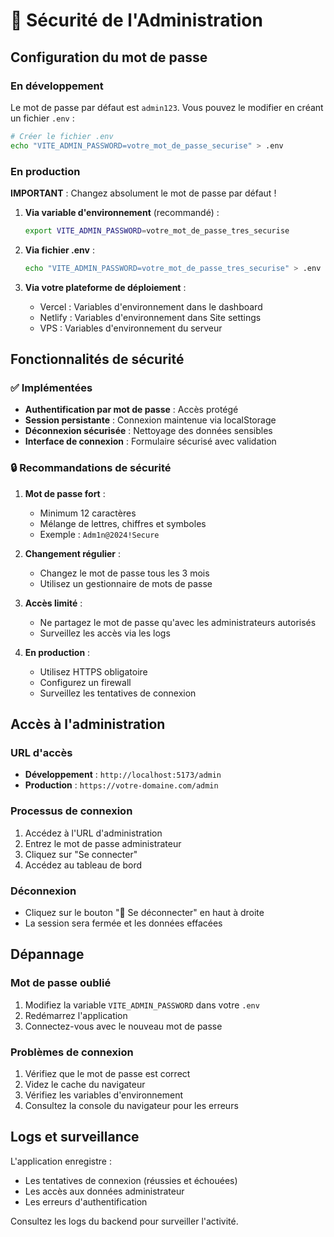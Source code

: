 # 🔐 Sécurité de l'Administration

## Configuration du mot de passe

### En développement
Le mot de passe par défaut est `admin123`. Vous pouvez le modifier en créant un fichier `.env` :

```bash
# Créer le fichier .env
echo "VITE_ADMIN_PASSWORD=votre_mot_de_passe_securise" > .env
```

### En production
**IMPORTANT** : Changez absolument le mot de passe par défaut !

1. **Via variable d'environnement** (recommandé) :
   ```bash
   export VITE_ADMIN_PASSWORD=votre_mot_de_passe_tres_securise
   ```

2. **Via fichier .env** :
   ```bash
   echo "VITE_ADMIN_PASSWORD=votre_mot_de_passe_tres_securise" > .env
   ```

3. **Via votre plateforme de déploiement** :
   - Vercel : Variables d'environnement dans le dashboard
   - Netlify : Variables d'environnement dans Site settings
   - VPS : Variables d'environnement du serveur

## Fonctionnalités de sécurité

### ✅ Implémentées
- **Authentification par mot de passe** : Accès protégé
- **Session persistante** : Connexion maintenue via localStorage
- **Déconnexion sécurisée** : Nettoyage des données sensibles
- **Interface de connexion** : Formulaire sécurisé avec validation

### 🔒 Recommandations de sécurité

1. **Mot de passe fort** :
   - Minimum 12 caractères
   - Mélange de lettres, chiffres et symboles
   - Exemple : `Adm1n@2024!Secure`

2. **Changement régulier** :
   - Changez le mot de passe tous les 3 mois
   - Utilisez un gestionnaire de mots de passe

3. **Accès limité** :
   - Ne partagez le mot de passe qu'avec les administrateurs autorisés
   - Surveillez les accès via les logs

4. **En production** :
   - Utilisez HTTPS obligatoire
   - Configurez un firewall
   - Surveillez les tentatives de connexion

## Accès à l'administration

### URL d'accès
- **Développement** : `http://localhost:5173/admin`
- **Production** : `https://votre-domaine.com/admin`

### Processus de connexion
1. Accédez à l'URL d'administration
2. Entrez le mot de passe administrateur
3. Cliquez sur "Se connecter"
4. Accédez au tableau de bord

### Déconnexion
- Cliquez sur le bouton "🚪 Se déconnecter" en haut à droite
- La session sera fermée et les données effacées

## Dépannage

### Mot de passe oublié
1. Modifiez la variable `VITE_ADMIN_PASSWORD` dans votre `.env`
2. Redémarrez l'application
3. Connectez-vous avec le nouveau mot de passe

### Problèmes de connexion
1. Vérifiez que le mot de passe est correct
2. Videz le cache du navigateur
3. Vérifiez les variables d'environnement
4. Consultez la console du navigateur pour les erreurs

## Logs et surveillance

L'application enregistre :
- Les tentatives de connexion (réussies et échouées)
- Les accès aux données administrateur
- Les erreurs d'authentification

Consultez les logs du backend pour surveiller l'activité.




